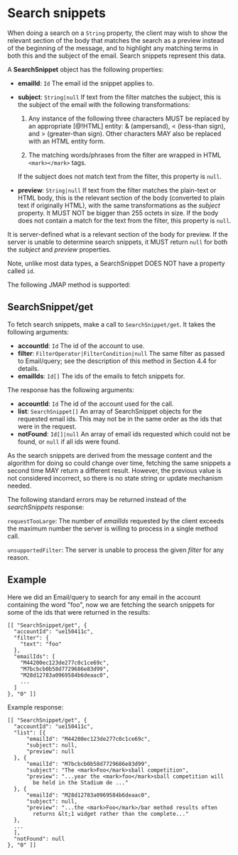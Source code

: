 # Search snippets

When doing a search on a `String` property, the client may wish to show the relevant section of the body that matches the search as a preview instead of the beginning of the message, and to highlight any matching terms in both this and the subject of the email. Search snippets represent this data.

A **SearchSnippet** object has the following properties:

- **emailId**: `Id`
  The email id the snippet applies to.
- **subject**: `String|null`
  If text from the filter matches the subject, this is the subject of the email with the following transformations:

    1. Any instance of the following three characters MUST be replaced by an appropriate [@!HTML] entity: & (ampersand), < (less-than sign), and > (greater-than sign). Other characters MAY also be replaced with an HTML entity form.

    2. The matching words/phrases from the filter are wrapped in HTML `<mark></mark>` tags.

    If the subject does not match text from the filter, this property is `null`.
- **preview**: `String|null`
  If text from the filter matches the plain-text or HTML body, this is the relevant section of the body (converted to plain text if originally HTML), with the same transformations as the *subject* property. It MUST NOT be bigger than 255 octets in size. If the body does not contain a match for the text from the filter, this property is `null`.

It is server-defined what is a relevant section of the body for preview. If the server is unable to determine search snippets, it MUST return `null` for both the *subject* and *preview* properties.

Note, unlike most data types, a SearchSnippet DOES NOT have a property called `id`.

The following JMAP method is supported:

## SearchSnippet/get

To fetch search snippets, make a call to `SearchSnippet/get`. It takes the following arguments:

- **accountId**: `Id`
  The id of the account to use.
- **filter**: `FilterOperator|FilterCondition|null`
  The same filter as passed to Email/query; see the description of this method in Section 4.4 for details.
- **emailIds**: `Id[]`
  The ids of the emails to fetch snippets for.

The response has the following arguments:

- **accountId**: `Id`
  The id of the account used for the call.
- **list**: `SearchSnippet[]`
  An array of SearchSnippet objects for the requested email ids. This may not be in the same order as the ids that were in the request.
- **notFound**: `Id[]|null`
  An array of email ids requested which could not be found, or `null` if all
  ids were found.

As the search snippets are derived from the message content and the algorithm for doing so could change over time, fetching the same snippets a second time MAY return a different result. However, the previous value is not considered incorrect, so there is no state string or update mechanism needed.

The following standard errors may be returned instead of the *searchSnippets* response:

`requestTooLarge`: The number of *emailIds* requested by the client exceeds the maximum number the server is willing to process in a single method call.

`unsupportedFilter`: The server is unable to process the given *filter* for any reason.

## Example

Here we did an Email/query to search for any email in the account containing the word "foo", now we are fetching the search snippets for some of the ids that were returned in the results:

    [[ "SearchSnippet/get", {
      "accountId": "ue150411c",
      "filter": {
        "text": "foo"
      },
      "emailIds": [
        "M44200ec123de277c0c1ce69c",
        "M7bcbcb0b58d7729686e83d99",
        "M28d12783a0969584b6deaac0",
        ...
      ]
    }, "0" ]]

Example response:

    [[ "SearchSnippet/get", {
      "accountId": "ue150411c",
      "list": [{
          "emailId": "M44200ec123de277c0c1ce69c",
          "subject": null,
          "preview": null
      }, {
          "emailId": "M7bcbcb0b58d7729686e83d99",
          "subject": "The <mark>Foo</mark>sball competition",
          "preview": "...year the <mark>foo</mark>sball competition will
            be held in the Stadium de ..."
      }, {
          "emailId": "M28d12783a0969584b6deaac0",
          "subject": null,
          "preview": "...the <mark>Foo</mark>/bar method results often
            returns &lt;1 widget rather than the complete..."
      },
      ...
      ],
      "notFound": null
    }, "0" ]]
